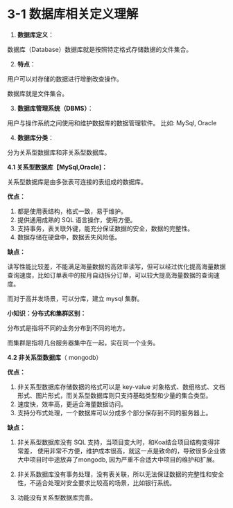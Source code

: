 # 3-1 数据库相关定义理解

1. **数据库定义**：

数据库（Database）数据库就是按照特定格式存储数据的文件集合。

2. **特点**：

用户可以对存储的数据进行增删改查操作。

数据库就是文件集合。

3. **数据库管理系统（DBMS）**：

用户与操作系统之间使用和维护数据库的数据管理软件。 比如: MySql, Oracle 

4. **数据库分类**：

分为关系型数据库和非关系型数据库。

**4.1 关系型数据库【MySql,Oracle]：**

关系型数据库是由多张表可连接的表组成的数据库。

**优点：**

1. 都是使用表结构，格式一致，易于维护。
2. 提供通用成熟的 SQL 语言操作，使用方便。
3. 支持事务，表关联外键，能充分保证数据的安全，数据的完整性。
4. 数据存储在硬盘中，数据丢失风险低。

**缺点：**

读写性能比较差，不能满足海量数据的高效率读写，但可以经过优化提高海量数据查询速度，比如订单表中的按月自动拆分订单，可以较大提高海量数据的查询速度。

而对于高并发场景，可以分库，建立 mysql 集群。

**小知识：分布式和集群区别：**

 分布式是指将不同的业务分布到不同的地方。

而集群是指将几台服务器集中在一起，实在同一个业务。

**4.2 非关系型数据库**（ mongodb）

**优点：**

1. 非关系型数据库存储数据的格式可以是 key-value 对象格式、数组格式、文档形式、图片形式，而关系型数据库则只支持基础类型和少量的集合类型。
2. 速度快，效率高，更适合海量数据访问。
3. 支持分布式处理，一个数据库可以分成多个部分保存到不同的服务器上。

**缺点：**

1. 非关系型数据库没有 SQL 支持，当项目变大时，和Koa结合项目结构变得非常差， 使用非常不方便，维护成本很高，就这一点是致命的，导致很多企业做大中项目时中途放弃了mongodb,  因为严重不合适大中项目的维护和扩展。

2. 非关系数据库没有事务处理，没有表关联，所以无法保证数据的完整性和安全性，不适合处理对安全要求比较高的场景，比如银行系统。

3. 功能没有关系型数据库完善。

   
